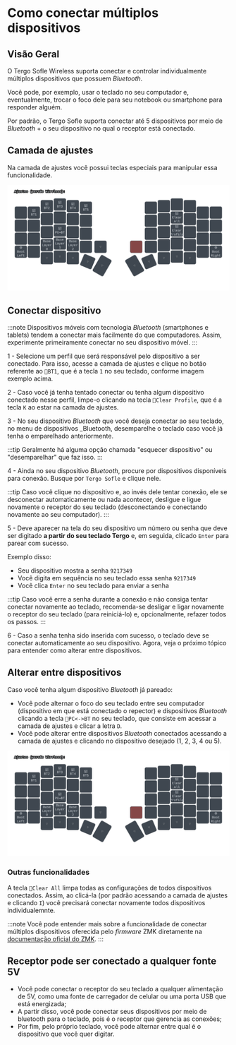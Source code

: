 # Como conectar múltiplos dispositivos

## Visão Geral

O Tergo Sofle Wireless suporta conectar e controlar individualmente múltiplos dispositivos que possuem _Bluetooth_.

Você pode, por exemplo, usar o teclado no seu computador e, eventualmente, trocar o foco dele para seu notebook ou smartphone para responder alguém.

Por padrão, o Tergo Sofle suporta conectar até 5 dispositivos por meio de _Bluetooth_ + o seu dispositivo no qual o receptor está conectado.

## Camada de ajustes

Na camada de ajustes você possui teclas especiais para manipular essa funcionalidade.

<img src="/img/camada-ajustes-wireless.svg" alt="Exemplo" width="800" />

## Conectar dispositivo

:::note
Dispositivos móveis com tecnologia _Bluetooth_ (smartphones e tablets) tendem a conectar mais facilmente do que computadores. Assim, experimente primeiramente conectar no seu dispositivo móvel.
:::

1 - Selecione um perfil que será responsável pelo dispositivo a ser conectado. Para isso, acesse a camada de ajustes e clique no botão referente ao `🛜BT1`, que é a tecla `1` no seu teclado, conforme imagem exemplo acima.

2 - Caso você já tenha tentado conectar ou tenha algum dispositivo conectado nesse perfil, limpe-o clicando na tecla `🛜Clear Profile`, que é a tecla `K` ao estar na camada de ajustes.

3 - No seu dispositivo _Bluetooth_ que você deseja conectar ao seu teclado, no menu de dispositivos _Bluetooth, desemparelhe o teclado caso você já tenha o emparelhado anteriormente.

:::tip
Geralmente há alguma opção chamada "esquecer dispositivo" ou "desemparelhar" que faz isso.
:::

4 - Ainda no seu dispositivo _Bluetooth_, procure por dispositivos disponíveis para conexão. Busque por `Tergo Sofle` e clique nele.

:::tip
Caso você clique no dispositivo e, ao invés dele tentar conexão, ele se desconectar automaticamente ou nada acontecer, desligue e ligue novamente o receptor do seu teclado (desconectando e conectando novamente ao seu computador).
:::

5 - Deve aparecer na tela do seu dispositivo um número ou senha que deve ser digitado **a partir do seu teclado Tergo** e, em seguida, clicado `Enter` para parear com sucesso.

Exemplo disso:
- Seu dispositivo mostra a senha `9217349`
- Você digita em sequência no seu teclado essa senha `9217349`
- Você clica `Enter` no seu teclado para enviar a senha

:::tip
Caso você erre a senha durante a conexão e não consiga tentar conectar novamente ao teclado, recomenda-se desligar e ligar novamente o receptor do seu teclado (para reiniciá-lo) e, opcionalmente, refazer todos os passos.
:::

6 - Caso a senha tenha sido inserida com sucesso, o teclado deve se conectar automaticamente ao seu dispositivo. Agora, veja o próximo tópico para entender como alterar entre dispositivos.

## Alterar entre dispositivos

Caso você tenha algum dispositivo _Bluetooth_ já pareado:
- Você pode alternar o foco do seu teclado entre seu computador (dispositivo em que está conectado o repector) e dispositivos _Bluetooth_ clicando a tecla `🛜PC<->BT` no seu teclado, que consiste em acessar a camada de ajustes e clicar a letra `D`.
- Você pode alterar entre dispositivos _Bluetooth_ conectados acessando a camada de ajustes e clicando no dispositivo desejado (1, 2, 3, 4 ou 5).

<img src="/img/camada-ajustes-wireless.svg" alt="Exemplo" width="800" />

### Outras funcionalidades

A tecla `🛜Clear All` limpa todas as configurações de todos dispositivos conectados. Assim, ao clicá-la (por padrão acessando a camada de ajustes e clicando `I`) você precisará conectar novamente todos dispositivos individualemnte.

:::note
Você pode entender mais sobre a funcionalidade de conectar múltiplos dispositivos oferecida pelo _firmware_ ZMK diretamente na [documentação oficial do ZMK](https://zmk.dev/docs/keymaps/behaviors/bluetooth#bluetooth-pairing-and-profiles).
:::

## Receptor pode ser conectado a qualquer fonte 5V

- Você pode conectar o receptor do seu teclado a qualquer alimentação de 5V, como uma fonte de carregador de celular ou uma porta USB que está energizada;
- A partir disso, você pode conectar seus dispositivos por meio de bluetooth para o teclado, pois é o receptor que gerencia as conexões;
- Por fim, pelo próprio teclado, você pode alternar entre qual é o dispositivo que você quer digitar.
